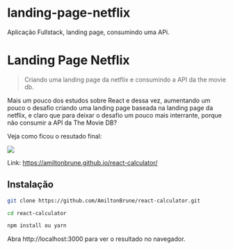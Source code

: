 # landing-page-netflix
Aplicação Fullstack, landing page, consumindo uma APi.
# Landing Page Netflix
> Criando uma landing page da netflix e consumindo a API da the movie db.

Mais um pouco dos estudos sobre React e dessa vez, aumentando um pouco o desafio
criando uma landing page baseada na landing page da netflix, e claro que para deixar o desafio um pouco
mais interrante, porque não consumir a API da The Movie DB?


Veja como ficou o resutado final:

![](https://github.com/AmiltonBrune/react-calculator/blob/master/landing-page-netflix.PNG)

Link: https://amiltonbrune.github.io/react-calculator/

## Instalação

```sh
git clone https://github.com/AmiltonBrune/react-calculator.git
```

```sh
cd react-calculator
```

```sh
npm install ou yarn
```

Abra http://localhost:3000 para ver o resultado no navegador.